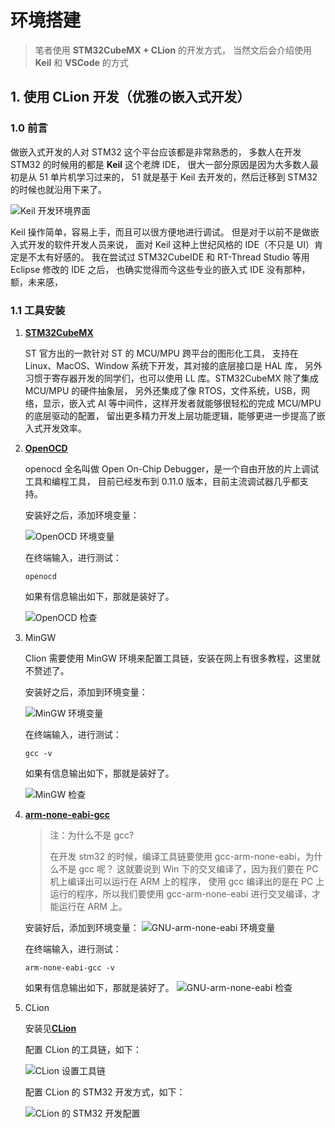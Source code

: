 # 环境搭建

> 笔者使用 **STM32CubeMX + CLion** 的开发方式，
> 当然文后会介绍使用 **Keil** 和 **VSCode** 的方式

## 1. 使用 CLion 开发（优雅の嵌入式开发）

### 1.0 前言

做嵌入式开发的人对 STM32 这个平台应该都是非常熟悉的，
多数人在开发 STM32 的时候用的都是 **Keil** 这个老牌 IDE，
很大一部分原因是因为大多数人最初是从 51 单片机学习过来的，
51 就是基于 Keil 去开发的，然后迁移到 STM32 的时候也就沿用下来了。

![Keil 开发环境界面](/images/嵌入式/Keil界面图.png)

Keil 操作简单，容易上手，而且可以很方便地进行调试。
但是对于以前不是做嵌入式开发的软件开发人员来说，
面对 Keil 这种上世纪风格的 IDE（不只是 UI）肯定是不太有好感的。
我在尝试过 STM32CubeIDE 和 RT-Thread Studio 等用 Eclipse 修改的 IDE 之后，
也确实觉得而今这些专业的嵌入式 IDE 没有那种，额，未来感，

### 1.1 工具安装

1. [**STM32CubeMX**](https://www.st.com/en/development-tools/stm32cubemx.html)

   ST 官方出的一款针对 ST 的 MCU/MPU 跨平台的图形化工具，
   支持在 Linux、MacOS、Window 系统下开发，其对接的底层接口是 HAL 库，
   另外习惯于寄存器开发的同学们，也可以使用 LL 库。STM32CubeMX 除了集成 MCU/MPU 的硬件抽象层，
   另外还集成了像 RTOS，文件系统，USB，网络，显示，嵌入式 AI 等中间件，这样开发者就能够很轻松的完成 MCU/MPU 的底层驱动的配置，
   留出更多精力开发上层功能逻辑，能够更进一步提高了嵌入式开发效率。

2. [**OpenOCD**](https://github.com/xpack-dev-tools/openocd-xpack/releases)

   openocd 全名叫做 Open On-Chip Debugger，是一个自由开放的片上调试工具和编程工具，
   目前已经发布到 0.11.0 版本，目前主流调试器几乎都支持。

   安装好之后，添加环境变量：

   ![OpenOCD 环境变量](/images/嵌入式/OpenOCD环境变量图.png)

   在终端输入，进行测试：

   ```shell
   openocd
   ```

   如果有信息输出如下，那就是装好了。

   ![OpenOCD 检查](/images/嵌入式/OpenOCD检查图.png)

3. MinGW

   Clion 需要使用 MinGW 环境来配置工具链，安装在网上有很多教程，这里就不赘述了。

   安装好之后，添加到环境变量：

   ![MinGW 环境变量](/images/嵌入式/MinGW环境变量图.png)

   在终端输入，进行测试：

   ```shell
   gcc -v
   ```

   如果有信息输出如下，那就是装好了。

   ![MinGW 检查](/images/嵌入式/MinGW检查图.png)

4. [**arm-none-eabi-gcc**](https://developer.arm.com/open-source/gnu-toolchain/gnu-rm/downloads)

   > 注：为什么不是 gcc?
   >
   > 在开发 stm32 的时候，编译工具链要使用 gcc-arm-none-eabi，为什么不是 gcc 呢？
   > 这就要说到 Win 下的交叉编译了，因为我们要在 PC 机上编译出可以运行在 ARM 上的程序，
   > 使用 gcc 编译出的是在 PC 上运行的程序，所以我们要使用 gcc-arm-none-eabi 进行交叉编译，才能运行在 ARM 上。

   安装好后，添加到环境变量：
   ![GNU-arm-none-eabi 环境变量](/images/嵌入式/GNU-arm-none-eabi环境变量图.png)

   在终端输入，进行测试：

   ```shell
   arm-none-eabi-gcc -v
   ```

   如果有信息输出如下，那就是装好了。
   ![GNU-arm-none-eabi 检查](/images/嵌入式/GNU-arm-none-eabi检查图.png)

5. CLion

   安装见[**CLion**](/杂项/工具和环境/工具/编程工具.md#1-文本编辑器和代码编辑器)

   配置 CLion 的工具链，如下：

   ![CLion 设置工具链](/images/嵌入式/CLion设置工具链图.png)

   配置 CLion 的 STM32 开发方式，如下：

   ![CLion 的 STM32 开发配置](/images/嵌入式/CLion的STM32开发配置图.png)
